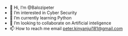 - 👋 Hi, I’m @Balozipeter
- 👀 I’m interested in Cyber Security
- 🌱 I’m currently learning Python
- 💞️ I’m looking to collaborate on Artificial inteligence
- 📫 How to reach me email peter.kinyanjui181@gmail.com

<!---
Balozipeter/Balozipeter is a ✨ special ✨ repository because its `README.md` (this file) appears on your GitHub profile.
You can click the Preview link to take a look at your changes.
--->
